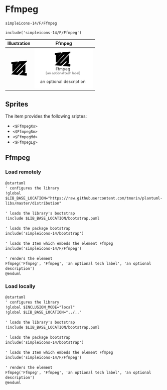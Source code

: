 # Ffmpeg


```text
simpleicons-14/F/Ffmpeg
```

```text
include('simpleicons-14/F/Ffmpeg')
```



| Illustration | Ffmpeg |
| :---: | :---: |
| ![illustration for Illustration](../../simpleicons-14/F/Ffmpeg.png) | ![illustration for Ffmpeg](../../simpleicons-14/F/Ffmpeg.Local.png) |



## Sprites
The item provides the following sriptes:

- `<$FfmpegXs>`
- `<$FfmpegSm>`
- `<$FfmpegMd>`
- `<$FfmpegLg>`





## Ffmpeg

### Load remotely
```plantuml
@startuml
' configures the library
!global $LIB_BASE_LOCATION="https://raw.githubusercontent.com/tmorin/plantuml-libs/master/distribution"

' loads the library's bootstrap
!include $LIB_BASE_LOCATION/bootstrap.puml

' loads the package bootstrap
include('simpleicons-14/bootstrap')

' loads the Item which embeds the element Ffmpeg
include('simpleicons-14/F/Ffmpeg')

' renders the element
Ffmpeg('Ffmpeg', 'Ffmpeg', 'an optional tech label', 'an optional description')
@enduml
```

### Load locally
```plantuml
@startuml
' configures the library
!global $INCLUSION_MODE="local"
!global $LIB_BASE_LOCATION="../.."

' loads the library's bootstrap
!include $LIB_BASE_LOCATION/bootstrap.puml

' loads the package bootstrap
include('simpleicons-14/bootstrap')

' loads the Item which embeds the element Ffmpeg
include('simpleicons-14/F/Ffmpeg')

' renders the element
Ffmpeg('Ffmpeg', 'Ffmpeg', 'an optional tech label', 'an optional description')
@enduml
```

